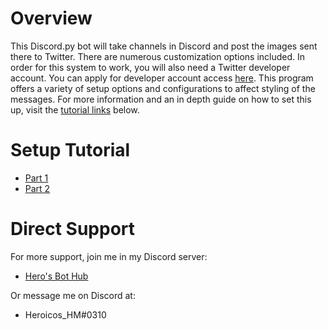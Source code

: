 # Overview
This Discord.py bot will take channels in Discord and post the images sent there to Twitter. There are numerous customization options included. In order for this system to work, you will also need a Twitter developer account. You can apply for developer account access [here](https://developer.twitter.com/). This program offers a variety of setup options and configurations to affect styling of the messages. For more information and an in depth guide on how to set this up, visit the [tutorial links](https://github.com/HeroicosHM/DiscordTwitterSuccess#setup-tutorial) below.

# Setup Tutorial
- [Part 1](https://www.youtube.com/watch?v=HHj9wrnijv4)
- [Part 2](https://www.youtube.com/watch?v=M9kVkxFy1Yw)

# Direct Support
For more support, join me in my Discord server:
- [Hero's Bot Hub](https://discord.gg/jjkvPb9)

Or message me on Discord at:
- Heroicos_HM#0310
